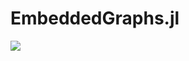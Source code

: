# EmbeddedGraphs.jl

[![](https://img.shields.io/badge/docs-dev-blue.svg)](https://fhell.github.io/EmbeddedGraphs.jl/dev)
